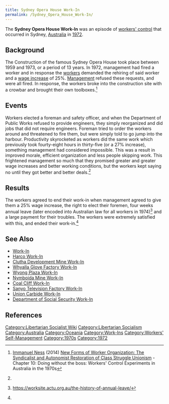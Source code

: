 ```yaml
---
title: Sydney Opera House Work-In
permalink: /Sydney_Opera_House_Work-In/
---
```


The **Sydney Opera House Work-In** was an episode of [workers'
control](Workers'_Self-Management "wikilink") that occurred in Sydney,
[Australia](Commonwealth_of_Australia "wikilink") in
[1972](Timeline_of_Libertarian_Socialism_in_Oceania "wikilink").

## Background

The Construction of the famous Sydney Opera House took place between
1959 and 1973, or a period of 13 years. In 1972, management had fired a
worker and in response the [workers](Working_Class "wikilink") demanded
the rehiring of said worker and a [wage
increase](Wage_Labour "wikilink") of 25%.
[Management](Bosses "wikilink") refused these requests, and were all
fired. In response, the workers broke into the construction site with a
crowbar and brought their own toolboxes.[^1]

## Events

Workers elected a foreman and safety officer, and when the Department of
Public Works refused to provide engineers, they simply reorganized and
did jobs that did not require engineers. Foreman tried to order the
workers around and threatened to fire them, but were simply told to go
jump into the harbour. Productivity skyrocketed as workers did the same
work which previously took fourty-eight hours in thirty-five (or a 27%
increase), something management had considered impossible. This was a
result in improved morale, efficient organization and less people
skipping work. This frightened management so much that they promised
greater and greater wage increases and better working conditions, but
the workers kept saying no until they got better and better deals.[^2]

## Results

The workers agreed to end their work-in when management agreed to give
them a 25% wage increase, the right to elect their foremen, four weeks
annual leave (later encoded into Australian law for all workers in
1974)[^3] and a large payment for their troubles. The workers were
extremely satisfied with this, and ended their work-in.[^4]

## See Also

- [Work-In](Work-In "wikilink")
- [Harco Work-In](Harco_Work-In "wikilink")
- [Clutha Development Mine
  Work-In](Clutha_Development_Mine_Work-In "wikilink")
- [Whyalla Glove Factory
  Work-In](Whyalla_Glove_Factory_Work-In "wikilink")
- [Wyong Plaza Work-In](Wyong_Plaza_Work-In "wikilink")
- [Nymboida Mine Work-In](Nymboida_Mine_Work-In "wikilink")
- [Coal Cliff Work-In](Coal_Cliff_Work-In "wikilink")
- [Sanyo Television Factory
  Work-In](Sanyo_Television_Factory_Work-In "wikilink")
- [Union Carbide Work-In](Union_Carbide_Work-In "wikilink")
- [Department of Social Security
  Work-In](Department_of_Social_Security_Work-In "wikilink")

## References

<references />

[Category:Libertarian Socialist
Wiki](Category:Libertarian_Socialist_Wiki "wikilink")
[Category:Libertarian
Socialism](Category:Libertarian_Socialism "wikilink")
[Category:Australia](Category:Australia "wikilink")
[Category:Oceania](Category:Oceania "wikilink")
[Category:Work-Ins](Category:Work-Ins "wikilink") [Category:Workers'
Self-Management](Category:Workers'_Self-Management "wikilink")
[Category:1970s](Category:1970s "wikilink")
[Category:1972](Category:1972 "wikilink")

[^1]: [Immanuel Ness](Immanuel_Ness "wikilink") (2014) [New Forms of
    Worker Organization: The Syndicalist and Autonomist Restoration of
    Class Struggle
    Unionism](New_Forms_of_Worker_Organization:_The_Syndicalist_and_Autonomist_Restoration_of_Class_Struggle_Unionism "wikilink") -
    Chapter 10: Doing without the boss: Workers' Control Experiments in
    Australia in the 1970s

[^2]:

[^3]: <https://worksite.actu.org.au/the-history-of-annual-leave/>

[^4]: